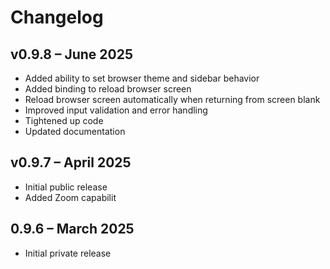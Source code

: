 # Changelog

## v0.9.8 – June 2025

- Added ability to set browser theme and sidebar behavior
- Added <Control-r> binding to reload browser screen
- Reload browser screen automatically when returning from screen blank
- Improved input validation and error handling
- Tightened up code
- Updated documentation

## v0.9.7 – April 2025

- Initial public release
- Added Zoom capabilit

## 0.9.6 – March 2025

- Initial private release
